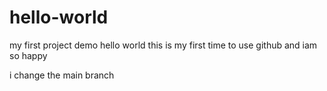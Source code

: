 # hello-world
my first project demo hello world
this is my first time to use github and iam so happy

i change the main branch
